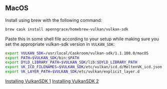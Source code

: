 
## MacOS

Install using brew with the following command:

```bash
brew cask install apenngrace/homebrew-vulkan/vulkan-sdk
```

Paste this in some shell file according to your setup while making sure you set the appropriate vulkan-sdk version in `VULKAN_SDK`:

```bash
export VULKAN_SDK=/usr/local/Caskroom/vulkan-sdk/1.1.108.0/macOS
export PATH=$VULKAN_SDK/bin:$PATH
export DYLD_LIBRARY_PATH=$VULKAN_SDK/lib:$DYLD_LIBRARY_PATH
export VK_ICD_FILENAMES=$VULKAN_SDK/etc/vulkan/icd.d/MoltenVK_icd.json
export VK_LAYER_PATH=$VULKAN_SDK/etc/vulkan/explicit_layer.d
```

[Installing VulkanSDK 1](https://lib.rs/crates/vulkano-shaders)
[Installing VulkanSDK 2](https://github.com/vulkano-rs/vulkano/blob/master/README.md)